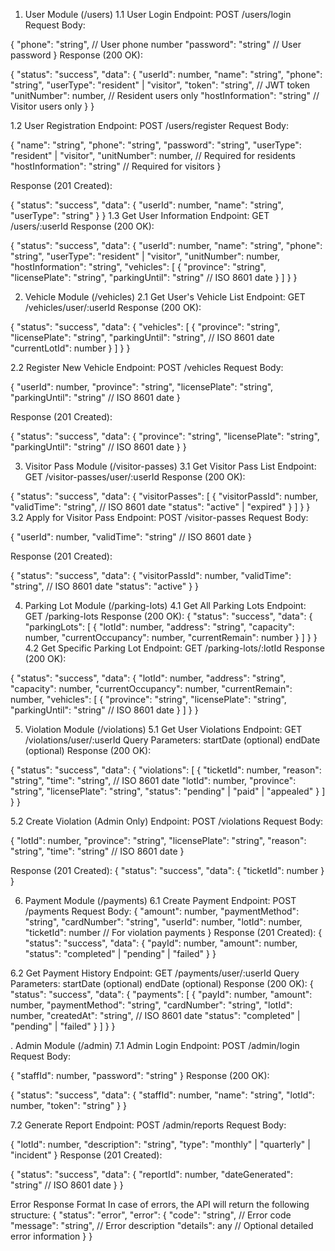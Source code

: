 1. User Module (/users)
1.1 User Login
Endpoint: POST /users/login
Request Body:

{
  "phone": "string",     // User phone number
  "password": "string"   // User password
}
Response (200 OK):

{
  "status": "success",
  "data": {
    "userId": number,
    "name": "string",
    "phone": "string",
    "userType": "resident" | "visitor",
    "token": "string",    // JWT token
    "unitNumber": number,  // Resident users only
    "hostInformation": "string" // Visitor users only
  }
}

1.2 User Registration
Endpoint: POST /users/register
Request Body:

{
  "name": "string",
  "phone": "string",
  "password": "string",
  "userType": "resident" | "visitor",
  "unitNumber": number,  // Required for residents
  "hostInformation": "string" // Required for visitors
}

Response (201 Created):

{
  "status": "success",
  "data": {
    "userId": number,
    "name": "string",
    "userType": "string"
  }
}
1.3 Get User Information
Endpoint: GET /users/:userId
Response (200 OK):

{
  "status": "success",
  "data": {
    "userId": number,
    "name": "string",
    "phone": "string",
    "userType": "resident" | "visitor",
    "unitNumber": number,
    "hostInformation": "string",
    "vehicles": [
      {
        "province": "string",
        "licensePlate": "string",
        "parkingUntil": "string" // ISO 8601 date
      }
    ]
  }
}

2. Vehicle Module (/vehicles)
2.1 Get User's Vehicle List
Endpoint: GET /vehicles/user/:userId
Response (200 OK):

{
  "status": "success",
  "data": {
    "vehicles": [
      {
        "province": "string",
        "licensePlate": "string",
        "parkingUntil": "string", // ISO 8601 date
        "currentLotId": number
      }
    ]
  }
}

2.2 Register New Vehicle
Endpoint: POST /vehicles
Request Body:

{
  "userId": number,
  "province": "string",
  "licensePlate": "string",
  "parkingUntil": "string" // ISO 8601 date
}

Response (201 Created):

{
  "status": "success",
  "data": {
    "province": "string",
    "licensePlate": "string",
    "parkingUntil": "string" // ISO 8601 date
  }
}


3. Visitor Pass Module (/visitor-passes)
3.1 Get Visitor Pass List
Endpoint: GET /visitor-passes/user/:userId
Response (200 OK):

{
  "status": "success",
  "data": {
    "visitorPasses": [
      {
        "visitorPassId": number,
        "validTime": "string", // ISO 8601 date
        "status": "active" | "expired"
      }
    ]
  }
}
3.2 Apply for Visitor Pass
Endpoint: POST /visitor-passes
Request Body:

{
  "userId": number,
  "validTime": "string" // ISO 8601 date
}

Response (201 Created):

{
  "status": "success",
  "data": {
    "visitorPassId": number,
    "validTime": "string", // ISO 8601 date
    "status": "active"
  }
}



4. Parking Lot Module (/parking-lots)
4.1 Get All Parking Lots
Endpoint: GET /parking-lots
Response (200 OK):
{
  "status": "success",
  "data": {
    "parkingLots": [
      {
        "lotId": number,
        "address": "string",
        "capacity": number,
        "currentOccupancy": number,
        "currentRemain": number
      }
    ]
  }
}
4.2 Get Specific Parking Lot
Endpoint: GET /parking-lots/:lotId
Response (200 OK):

{
  "status": "success",
  "data": {
    "lotId": number,
    "address": "string",
    "capacity": number,
    "currentOccupancy": number,
    "currentRemain": number,
    "vehicles": [
      {
        "province": "string",
        "licensePlate": "string",
        "parkingUntil": "string" // ISO 8601 date
      }
    ]
  }
}



5. Violation Module (/violations)
5.1 Get User Violations
Endpoint: GET /violations/user/:userId
Query Parameters:
startDate (optional)
endDate (optional)
Response (200 OK):

{
  "status": "success",
  "data": {
    "violations": [
      {
        "ticketId": number,
        "reason": "string",
        "time": "string", // ISO 8601 date
        "lotId": number,
        "province": "string",
        "licensePlate": "string",
        "status": "pending" | "paid" | "appealed"
      }
    ]
  }
}

5.2 Create Violation (Admin Only)
Endpoint: POST /violations
Request Body:

{
  "lotId": number,
  "province": "string",
  "licensePlate": "string",
  "reason": "string",
  "time": "string" // ISO 8601 date
}

Response (201 Created):
{
  "status": "success",
  "data": {
    "ticketId": number
  }
}

6. Payment Module (/payments)
6.1 Create Payment
Endpoint: POST /payments
Request Body:
{
  "amount": number,
  "paymentMethod": "string",
  "cardNumber": "string",
  "userId": number,
  "lotId": number,
  "ticketId": number // For violation payments
}
Response (201 Created):
{
  "status": "success",
  "data": {
    "payId": number,
    "amount": number,
    "status": "completed" | "pending" | "failed"
  }
}

6.2 Get Payment History
Endpoint: GET /payments/user/:userId
Query Parameters:
startDate (optional)
endDate (optional)
Response (200 OK):
{
  "status": "success",
  "data": {
    "payments": [
      {
        "payId": number,
        "amount": number,
        "paymentMethod": "string",
        "cardNumber": "string",
        "lotId": number,
        "createdAt": "string", // ISO 8601 date
        "status": "completed" | "pending" | "failed"
      }
    ]
  }
}

. Admin Module (/admin)
7.1 Admin Login
Endpoint: POST /admin/login
Request Body:

{
  "staffId": number,
  "password": "string"
}
Response (200 OK):

{
  "status": "success",
  "data": {
    "staffId": number,
    "name": "string",
    "lotId": number,
    "token": "string"
  }
}

7.2 Generate Report
Endpoint: POST /admin/reports
Request Body:

{
  "lotId": number,
  "description": "string",
  "type": "monthly" | "quarterly" | "incident"
}
Response (201 Created):

{
  "status": "success",
  "data": {
    "reportId": number,
    "dateGenerated": "string" // ISO 8601 date
  }
}

Error Response Format
In case of errors, the API will return the following structure:
{
  "status": "error",
  "error": {
    "code": "string",      // Error code
    "message": "string",   // Error description
    "details": any         // Optional detailed error information
  }
}